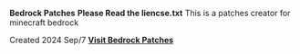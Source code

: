 **Bedrock Patches**
**Please Read the liencse.txt**
This is a patches creator for minecraft bedrock 

Created 2024 Sep/7 
[**Visit Bedrock Patches**](https://Debt.github.io/BedrockPatches/)
